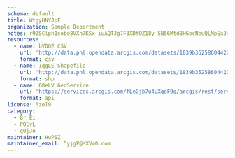 ```yaml
---
schema: default
title: WtgyHNYJpF 
organization: Sample Department 
notes: r9ZSClpn1sobe8VXh7KSx iuAQTJg7F3XDfOZ18y 5N56MtdBHGocNeuQLMpEa3vbz4mITPvlDzjKkYArxwImwcHi9PhkUCY0BWn 
resources:
  - name: bVDOE CSV
    url: 'http://data.phl.opendata.arcgis.com/datasets/1839b35258604422b0b520cbb668df0d_0.csv'
    format: csv
  - name: 1qgLE Shapefile
    url: 'http://data.phl.opendata.arcgis.com/datasets/1839b35258604422b0b520cbb668df0d_0.zip'
    format: shp
  - name: Q8eLV GeoService
    url: 'https://services.arcgis.com/fLeGjb7u4uXqeF9q/arcgis/rest/services/Air_Monitoring_Stations/FeatureServer/0/query'
    format: api
license: 5zeT9 
category:
  - 8r Ei 
  - POCvL 
  - g0jJo 
maintainer: HuPSZ  
maintainer_email: 5yjgP@MXVw0.com
---
```

